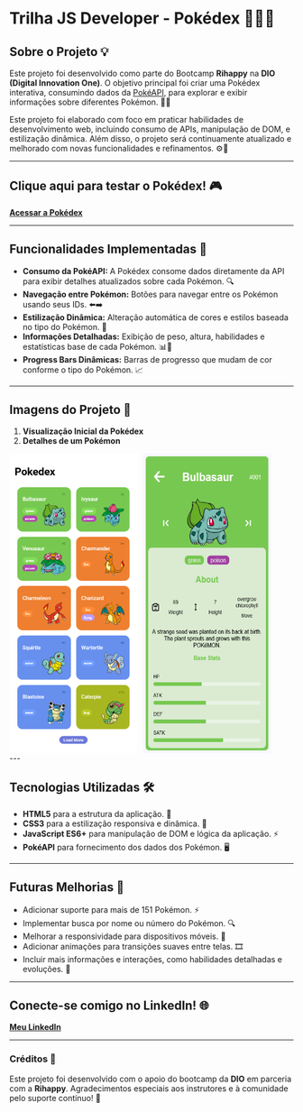 
# Trilha JS Developer - Pokédex 🧑‍💻🐾

## Sobre o Projeto 💡

Este projeto foi desenvolvido como parte do Bootcamp **Rihappy** na **DIO (Digital Innovation One)**. O objetivo principal foi criar uma Pokédex interativa, consumindo dados da [PokéAPI](https://pokeapi.co/), para explorar e exibir informações sobre diferentes Pokémon. 🐉🦖

Este projeto foi elaborado com foco em praticar habilidades de desenvolvimento web, incluindo consumo de APIs, manipulação de DOM, e estilização dinâmica. Além disso, o projeto será continuamente atualizado e melhorado com novas funcionalidades e refinamentos. ⚙️🚀

---

## **Clique aqui para testar o Pokédex!** 🎮

[**Acessar a Pokédex**](#)

---

## Funcionalidades Implementadas 🌟

- **Consumo da PokéAPI:** A Pokédex consome dados diretamente da API para exibir detalhes atualizados sobre cada Pokémon. 🔍
- **Navegação entre Pokémon:** Botões para navegar entre os Pokémon usando seus IDs. ⬅️➡️
- **Estilização Dinâmica:** Alteração automática de cores e estilos baseada no tipo do Pokémon. 🎨
- **Informações Detalhadas:** Exibição de peso, altura, habilidades e estatísticas base de cada Pokémon. 📊📏
- **Progress Bars Dinâmicas:** Barras de progresso que mudam de cor conforme o tipo do Pokémon. 📈

---

## Imagens do Projeto 📸

1. **Visualização Inicial da Pokédex**  
2. **Detalhes de um Pokémon**  

<div style="display: flex; gap: 10px;">
    <img src="./assets/images/TelaInicial.png" width="45%" alt="Visualização da Pokédex"/>
    <img src="./assets/images/Detalhes.png" width="45%" alt="Detalhes Pokémon"/>
</div>
---

## Tecnologias Utilizadas 🛠️

- **HTML5** para a estrutura da aplicação. 📝
- **CSS3** para a estilização responsiva e dinâmica. 🎨
- **JavaScript ES6+** para manipulação de DOM e lógica da aplicação. ⚡
- **PokéAPI** para fornecimento dos dados dos Pokémon. 🖥️

---

## Futuras Melhorias 🚧

- Adicionar suporte para mais de 151 Pokémon. ⚡
- Implementar busca por nome ou número do Pokémon. 🔍
- Melhorar a responsividade para dispositivos móveis. 📱
- Adicionar animações para transições suaves entre telas. 🎞️
- Incluir mais informações e interações, como habilidades detalhadas e evoluções. 🌱

---

## Conecte-se comigo no LinkedIn! 🌐  

[**Meu LinkedIn**](https://www.linkedin.com/in/marlon-alvss/)

---

### Créditos 🙏

Este projeto foi desenvolvido com o apoio do bootcamp da **DIO** em parceria com a **Rihappy**. Agradecimentos especiais aos instrutores e à comunidade pelo suporte contínuo! 🌟
